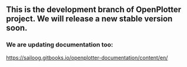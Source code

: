 ## This is the development branch of OpenPlotter project. We will release a new stable version soon.

### We are updating documentation too:

https://sailoog.gitbooks.io/openplotter-documentation/content/en/
